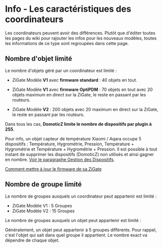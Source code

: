 # Info - Les caractéristiques des coordinateurs

Les coordinateurs peuvent avoir des différences. Plutôt que d'éditer toutes les pages du wiki pour rajouter les infos pour les nouveaux modèles, toutes les informations de ce type sont regroupées dans cette page.

## Nombre d'objet limité

Le nombre d'objets géré par un coordinateur est limité :

* ZiGate Modèle **V1** avec **firmware standard** : 40 objets en tout.
* ZiGate Modèle **V1** avec **firmware OptiPDM** : 70 objets en tout avec 20 objets maximum en direct sur la ZiGate, le reste en passant par les routeurs.

* ZiGate Modèle **V2** : 200 objets avec 20 maximum en direct sur la ZiGate, le reste en passant par les routeurs.


Dans tous les cas, **DomoticZ limite le nombre de dispositifs par plugin à 255**.

Pour info, un objet capteur de température Xiaomi / Aqara occupe 5 dispositifs : Température, Hygrométrie, Pression, Température + Hygrométrie et Température + Hygrométrie + Pression. Il est possible à tout instant de supprimer les dispositifs (DomoticZ) non utilisés et ainsi gagner en nombre. [Voir le paragraphe Gestion des Dispositifs](Tuto_Appairage-objet.md#gestion-des-dispositifs).

[Comment mettre à jour le firmware de sa ZiGate](Tuto_Maj-firmware-zigate.md)

## Nombre de groupe limité

Le nombre de groupes auxquels un coordinateur peut appartenir est limité :

* ZiGate Modèle V1 : 5 Groupes
* ZiGate Modèle V2 : 15 Groupes

Le nombre de groupes auxquels un objet peut appartenir est limité :

Généralement, un objet peut appartenir à 5 groupes différents. Pour rappel, c'est l'objet qui sait dans quel groupe il appartient. Le nombre exact va dépendre de chaque objet.
